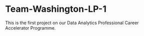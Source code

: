# Team-Washington-LP-1
This is the first project on our Data Analytics Professional Career Accelerator Programme.
